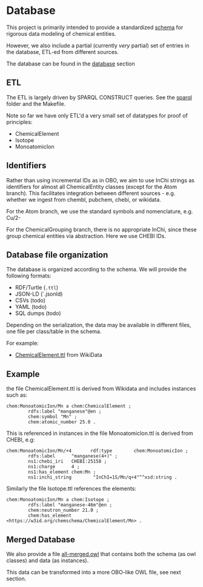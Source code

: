 # Database

This project is primarily intended to provide a standardized
[schema](../schema/) for rigorous data modeling of chemical entities.

However, we also include a partial (currently *very* partial) set of
entries in the database, ETL-ed from different sources.

The database can be found in the
[database](https://github.com/cmungall/chem-schema/tree/master/database)
section

## ETL

The ETL is largely driven by SPARQL CONSTRUCT queries. See the
[sparql](https://github.com/cmungall/chem-schema/tree/master/sparql)
folder and the Makefile.

Note so far we have only ETL'd a very small set of datatypes for proof of principles:

 - ChemicalElement
 - Isotope
 - MonoatomicIon

## Identifiers

Rather than using incremental IDs as in OBO, we aim to use InChi
strings as identifiers for almost all ChemicalEntity classes (except
for the Atom branch). This facilitates integration between different
sources - e.g. whether we ingest from chembl, pubchem, chebi, or
wikidata.

For the Atom branch, we use the standard symbols and nomenclature, e.g. Cu/2-

For the ChemicalGrouping branch, there is no appropriate InChi, since
these group chemical entities via abstraction. Here we use CHEBI IDs.

## Database file organization

The database is organized according to the schema. We will provide the
following formats:

 * RDF/Turtle (`.ttl`)
 * JSON-LD (`.jsonld)
 * CSVs (todo)
 * YAML (todo)
 * SQL dumps (todo)

Depending on the serialization, the data may be available in different
files, one file per class/table in the schema.

For example:

 * [ChemicalElement.ttl](https://github.com/cmungall/chem-schema/blob/master/database/wd/ChemicalElement.ttl) from WikiData

## Example

the file ChemicalElement.ttl is derived from Wikidata and includes instances such as:

```turtle
chem:MonoatomicIon/Mn a chem:ChemicalElement ;
        rdfs:label "manganese"@en ;
        chem:symbol "Mn" ;
        chem:atomic_number 25.0 .
```

This is referenced in instances in the file MonoatomicIon.ttl is derived from CHEBI, e.g:

```turtle
chem:MonoatomicIon/Mn/+4       rdf:type        chem:MonoatomicIon ;
        rdfs:label      "manganese(4+)" ;
        ns1:chebi_iri   CHEBI:25158 ;
        ns1:charge      4 ;
        ns1:has_element chem:Mn ;
        ns1:inchi_string        "InChI=1S/Mn/q+4"^^xsd:string .
```

Similarly the file Isotope.ttl references the elements:

```turtle
chem:MonoatomicIon/Mn a chem:Isotope ;
        rdfs:label "manganese-46m"@en ;
        chem:neutron_number 21.0 ;
        chem:has_element <https://w3id.org/chemschema/ChemicalElement/Mn> .
```


## Merged Database

We also provide a file
[all-merged.owl](https://github.com/cmungall/chem-schema/blob/master/database/all-merged.owl)
that contains both the schema (as owl classes) and data (as
instances).

This data can be transformed into a more OBO-like OWL file, see next section.

